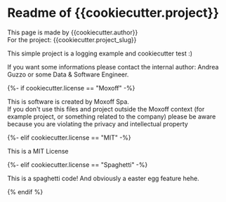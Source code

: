 # Readme of {{cookiecutter.project}}

This page is made by {{cookiecutter.author}}  
For the project: {{cookiecutter.project_slug}}

This simple project is a logging example and cookiecutter test :)

If you want some informations please contact the internal author: Andrea Guzzo or some Data & Software Engineer.

{%- if cookiecutter.license == "Moxoff" -%}

This is software is created by Moxoff Spa.  
If you don't use this files and project outside the Moxoff context (for example project, or something related to the company) please be aware because you are violating the privacy and intellectual property

{%- elif cookiecutter.license == "MIT" -%}

This is a MIT License

{%- elif cookiecutter.license == "Spaghetti" -%}

This is a spaghetti code! And obviously a easter egg feature hehe.

{% endif %}


